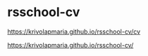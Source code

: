 # rsschool-cv

https://krivolapmaria.github.io/rsschool-cv/cv

https://krivolapmaria.github.io/rsschool-cv/
